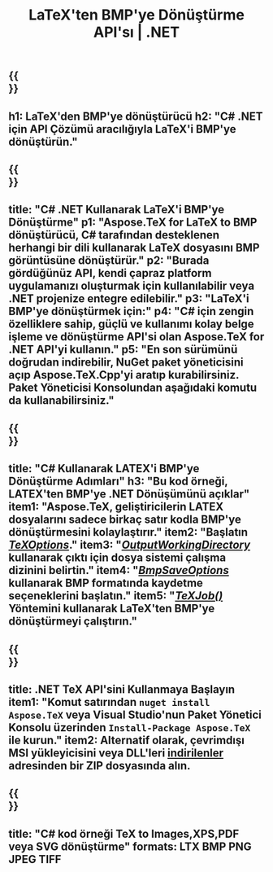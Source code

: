 ﻿---
translation: true
template: /_templates/_conversion-child-net.md
title: LaTeX'ten BMP'ye Dönüştürme API'sı | .NET
description: LaTeX'ten BMP'ye dönüştürme işlevi. Bu şirket içi .NET kitaplığını projenize entegre edin veya LaTeX'i BMP'ye dönüştürmek için platformlar arası uygulamaları kullanın.
keywords: lateks bmp api net, latex2bmp c# entegre
url: /net/conversion/latex-to-bmp/
family: tex
platformtag: net
feature: conversion
informat: LATEX
outformat: BMP
otherformats: PNG JPEG TIFF PDF SVG XPS
---

{{<section banner>}}
---
h1: LaTeX'den BMP'ye dönüştürücü
h2: "C# .NET için API Çözümü aracılığıyla LaTeX'i BMP'ye dönüştürün."
---

{{<section overview>}}
---
title: "C# .NET Kullanarak LaTeX'i BMP'ye Dönüştürme"
p1: "Aspose.TeX for LaTeX to BMP dönüştürücü, C# tarafından desteklenen herhangi bir dili kullanarak LaTeX dosyasını BMP görüntüsüne dönüştürür."
p2: "Burada gördüğünüz API, kendi çapraz platform uygulamanızı oluşturmak için kullanılabilir veya .NET projenize entegre edilebilir."
p3: "LaTeX'i BMP'ye dönüştürmek için:"
p4: "C# için zengin özelliklere sahip, güçlü ve kullanımı kolay belge işleme ve dönüştürme API'si olan Aspose.TeX for .NET API'yi kullanın."
p5: "En son sürümünü doğrudan indirebilir, NuGet paket yöneticisini açıp Aspose.TeX.Cpp'yi aratıp kurabilirsiniz. Paket Yöneticisi Konsolundan aşağıdaki komutu da kullanabilirsiniz."
---

{{<section feature1>}}
---
title: "C# Kullanarak LATEX'i BMP'ye Dönüştürme Adımları"
h3: "Bu kod örneği, LATEX'ten BMP'ye .NET Dönüşümünü açıklar"
item1: "Aspose.TeX, geliştiricilerin LATEX dosyalarını sadece birkaç satır kodla BMP'ye dönüştürmesini kolaylaştırır."
item2: "Başlatın [*TeXOptions*](https://reference.aspose.com/tex/net/aspose.tex/texoptions/)."
item3: "[*OutputWorkingDirectory*](https://reference.aspose.com/tex/net/aspose.tex/texoptions/outputworkingdirectory/) kullanarak çıktı için dosya sistemi çalışma dizinini belirtin."
item4: "[*BmpSaveOptions*](https://reference.aspose.com/tex/net/aspose.tex.presentation.image/bmpsaveoptions/) kullanarak BMP formatında kaydetme seçeneklerini başlatın."
item5: "[*TeXJob()*](https://reference.aspose.com/tex/net/aspose.tex/texjob/) Yöntemini kullanarak LaTeX'ten BMP'ye dönüştürmeyi çalıştırın."
---

{{<section feature2>}}
---
title: .NET TeX API'sini Kullanmaya Başlayın
item1: "Komut satırından ```nuget install Aspose.TeX``` veya Visual Studio'nun Paket Yönetici Konsolu üzerinden ```Install-Package Aspose.TeX``` ile kurun."
item2: Alternatif olarak, çevrimdışı MSI yükleyicisini veya DLL'leri [indirilenler](https://releases.aspose.com/tex/net) adresinden bir ZIP dosyasında alın.
---

{{<section widget>}}
---
title: "C# kod örneği TeX to Images,XPS,PDF veya SVG dönüştürme"
formats: LTX BMP PNG JPEG TIFF
---

